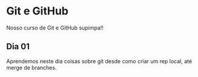 # Git e GitHub

Nosso curso de Git e GitHub supimpa!!

## Dia 01

Aprendemos neste dia coisas sobre git
desde como criar um rep local, até merge de branches.